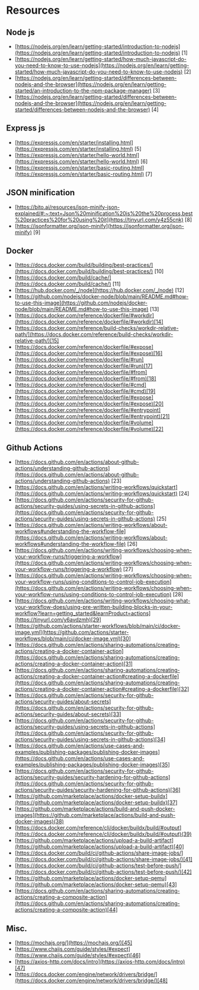# Resources 
## Node js
* [https://nodejs.org/en/learn/getting-started/introduction-to-nodejs](https://nodejs.org/en/learn/getting-started/introduction-to-nodejs) [1]
* [https://nodejs.org/en/learn/getting-started/how-much-javascript-do-you-need-to-know-to-use-nodejs](https://nodejs.org/en/learn/getting-started/how-much-javascript-do-you-need-to-know-to-use-nodejs) [2]
* [https://nodejs.org/en/learn/getting-started/differences-between-nodejs-and-the-browser](https://nodejs.org/en/learn/getting-started/an-introduction-to-the-npm-package-manager) [3]
* [https://nodejs.org/en/learn/getting-started/differences-between-nodejs-and-the-browser](https://nodejs.org/en/learn/getting-started/differences-between-nodejs-and-the-browser) [4]
## Express js
* [https://expressjs.com/en/starter/installing.html](https://expressjs.com/en/starter/installing.html) [5]
* [https://expressjs.com/en/starter/hello-world.html](https://expressjs.com/en/starter/hello-world.html) [6]
* [https://expressjs.com/en/starter/basic-routing.html](https://expressjs.com/en/starter/basic-routing.html) [7]
## JSON minification
* [https://bito.ai/resources/json-minify-json-explained/#:~:text=Json%20minification%20is%20the%20process,best%20practices%20for%20using%20it](https://tinyurl.com/y4z55cnk) [8]
* [https://jsonformatter.org/json-minify](https://jsonformatter.org/json-minify) [9]
## Docker
* [https://docs.docker.com/build/building/best-practices/](https://docs.docker.com/build/building/best-practices/) [10]
* [https://docs.docker.com/build/cache/](https://docs.docker.com/build/cache/) [11]
* [https://hub.docker.com/_/node](https://hub.docker.com/_/node) [12]
* [https://github.com/nodejs/docker-node/blob/main/README.md#how-to-use-this-image](https://github.com/nodejs/docker-node/blob/main/README.md#how-to-use-this-image) [13]
* [https://docs.docker.com/reference/dockerfile/#workdir](https://docs.docker.com/reference/dockerfile/#workdir)[14]
* [https://docs.docker.com/reference/build-checks/workdir-relative-path/](https://docs.docker.com/reference/build-checks/workdir-relative-path/)[15]
* [https://docs.docker.com/reference/dockerfile/#expose](https://docs.docker.com/reference/dockerfile/#expose)[16]
* [https://docs.docker.com/reference/dockerfile/#run](https://docs.docker.com/reference/dockerfile/#run)[17]
* [https://docs.docker.com/reference/dockerfile/#from](https://docs.docker.com/reference/dockerfile/#from)[18]
* [https://docs.docker.com/reference/dockerfile/#cmd](https://docs.docker.com/reference/dockerfile/#cmd)[19]
* [https://docs.docker.com/reference/dockerfile/#expose](https://docs.docker.com/reference/dockerfile/#expose)[20]
* [https://docs.docker.com/reference/dockerfile/#entrypoint](https://docs.docker.com/reference/dockerfile/#entrypoint)[21]
* [https://docs.docker.com/reference/dockerfile/#volume](https://docs.docker.com/reference/dockerfile/#volume)[22]
## Github Actions
* [https://docs.github.com/en/actions/about-github-actions/understanding-github-actions](https://docs.github.com/en/actions/about-github-actions/understanding-github-actions) [23]
* [https://docs.github.com/en/actions/writing-workflows/quickstart](https://docs.github.com/en/actions/writing-workflows/quickstart) [24]
* [https://docs.github.com/en/actions/security-for-github-actions/security-guides/using-secrets-in-github-actions](https://docs.github.com/en/actions/security-for-github-actions/security-guides/using-secrets-in-github-actions) [25]
* [https://docs.github.com/en/actions/writing-workflows/about-workflows#understanding-the-workflow-file](https://docs.github.com/en/actions/writing-workflows/about-workflows#understanding-the-workflow-file) [26]
* [https://docs.github.com/en/actions/writing-workflows/choosing-when-your-workflow-runs/triggering-a-workflow](https://docs.github.com/en/actions/writing-workflows/choosing-when-your-workflow-runs/triggering-a-workflow) [27]
* [https://docs.github.com/en/actions/writing-workflows/choosing-when-your-workflow-runs/using-conditions-to-control-job-execution](https://docs.github.com/en/actions/writing-workflows/choosing-when-your-workflow-runs/using-conditions-to-control-job-execution) [28]
* [https://docs.github.com/en/actions/writing-workflows/choosing-what-your-workflow-does/using-pre-written-building-blocks-in-your-workflow?learn=getting_started&learnProduct=actions](https://tinyurl.com/y6avdzmh)[29]
* [https://github.com/actions/starter-workflows/blob/main/ci/docker-image.yml](https://github.com/actions/starter-workflows/blob/main/ci/docker-image.yml)[30]
* [https://docs.github.com/en/actions/sharing-automations/creating-actions/creating-a-docker-container-action](https://docs.github.com/en/actions/sharing-automations/creating-actions/creating-a-docker-container-action)[31]
* [https://docs.github.com/en/actions/sharing-automations/creating-actions/creating-a-docker-container-action#creating-a-dockerfile](https://docs.github.com/en/actions/sharing-automations/creating-actions/creating-a-docker-container-action#creating-a-dockerfile)[32]
* [https://docs.github.com/en/actions/security-for-github-actions/security-guides/about-secrets](https://docs.github.com/en/actions/security-for-github-actions/security-guides/about-secrets)[33]
* [https://docs.github.com/en/actions/security-for-github-actions/security-guides/using-secrets-in-github-actions](https://docs.github.com/en/actions/security-for-github-actions/security-guides/using-secrets-in-github-actions)[34]
* [https://docs.github.com/en/actions/use-cases-and-examples/publishing-packages/publishing-docker-images](https://docs.github.com/en/actions/use-cases-and-examples/publishing-packages/publishing-docker-images)[35]
* [https://docs.github.com/en/actions/security-for-github-actions/security-guides/security-hardening-for-github-actions](https://docs.github.com/en/actions/security-for-github-actions/security-guides/security-hardening-for-github-actions)[36]
* [https://github.com/marketplace/actions/docker-setup-buildx](https://github.com/marketplace/actions/docker-setup-buildx)[37]
* [https://github.com/marketplace/actions/build-and-push-docker-images](https://github.com/marketplace/actions/build-and-push-docker-images)(38)
* [https://docs.docker.com/reference/cli/docker/buildx/build/#output](https://docs.docker.com/reference/cli/docker/buildx/build/#output)(39)
* [https://github.com/marketplace/actions/upload-a-build-artifact](https://github.com/marketplace/actions/upload-a-build-artifact)[40]
* [https://docs.docker.com/build/ci/github-actions/share-image-jobs/](https://docs.docker.com/build/ci/github-actions/share-image-jobs/)[41]
* [https://docs.docker.com/build/ci/github-actions/test-before-push/](https://docs.docker.com/build/ci/github-actions/test-before-push/)[42]
* [https://github.com/marketplace/actions/docker-setup-qemu](https://github.com/marketplace/actions/docker-setup-qemu)[43]
* [https://docs.github.com/en/actions/sharing-automations/creating-actions/creating-a-composite-action](https://docs.github.com/en/actions/sharing-automations/creating-actions/creating-a-composite-action)[44]
## Misc.
* [https://mochajs.org/](https://mochajs.org/)[45]
* [https://www.chaijs.com/guide/styles/#expect](https://www.chaijs.com/guide/styles/#expect)[46]
* [https://axios-http.com/docs/intro](https://axios-http.com/docs/intro)[47]
* [https://docs.docker.com/engine/network/drivers/bridge/](https://docs.docker.com/engine/network/drivers/bridge/)[48]
